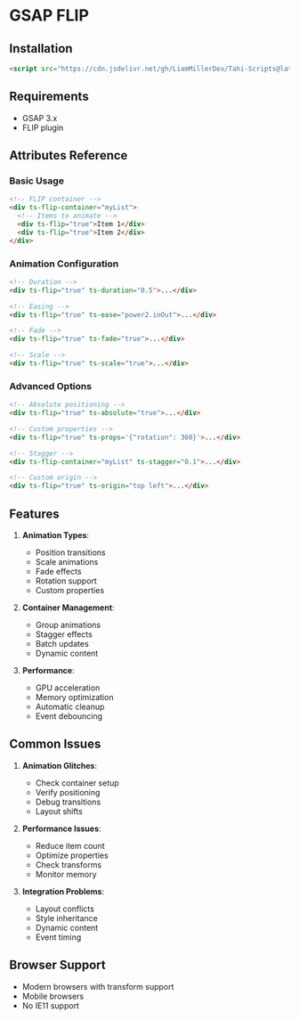 # GSAP FLIP

## Installation
```html
<script src="https://cdn.jsdelivr.net/gh/LiamMillerDev/Tahi-Scripts@latest/dist/gsap-flip.js"></script>
```

## Requirements
- GSAP 3.x
- FLIP plugin

## Attributes Reference

### Basic Usage
```html
<!-- FLIP container -->
<div ts-flip-container="myList">
  <!-- Items to animate -->
  <div ts-flip="true">Item 1</div>
  <div ts-flip="true">Item 2</div>
</div>
```

### Animation Configuration
```html
<!-- Duration -->
<div ts-flip="true" ts-duration="0.5">...</div>

<!-- Easing -->
<div ts-flip="true" ts-ease="power2.inOut">...</div>

<!-- Fade -->
<div ts-flip="true" ts-fade="true">...</div>

<!-- Scale -->
<div ts-flip="true" ts-scale="true">...</div>
```

### Advanced Options
```html
<!-- Absolute positioning -->
<div ts-flip="true" ts-absolute="true">...</div>

<!-- Custom properties -->
<div ts-flip="true" ts-props='{"rotation": 360}'>...</div>

<!-- Stagger -->
<div ts-flip-container="myList" ts-stagger="0.1">...</div>

<!-- Custom origin -->
<div ts-flip="true" ts-origin="top left">...</div>
```

## Features

1. **Animation Types**:
   - Position transitions
   - Scale animations
   - Fade effects
   - Rotation support
   - Custom properties

2. **Container Management**:
   - Group animations
   - Stagger effects
   - Batch updates
   - Dynamic content

3. **Performance**:
   - GPU acceleration
   - Memory optimization
   - Automatic cleanup
   - Event debouncing

## Common Issues

1. **Animation Glitches**:
   - Check container setup
   - Verify positioning
   - Debug transitions
   - Layout shifts

2. **Performance Issues**:
   - Reduce item count
   - Optimize properties
   - Check transforms
   - Monitor memory

3. **Integration Problems**:
   - Layout conflicts
   - Style inheritance
   - Dynamic content
   - Event timing

## Browser Support
- Modern browsers with transform support
- Mobile browsers
- No IE11 support 